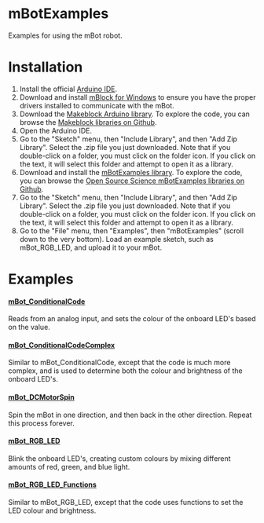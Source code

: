 # mBotExamples
Examples for using the mBot robot.

# Installation

1. Install the official [Arduino IDE](https://www.arduino.cc/en/software).
2. Download and install [mBlock for Windows](https://mblock.makeblock.com/en-us/download/) to ensure you have the proper drivers installed to communicate with the mBot.
3. Download  the [Makeblock Arduino library](https://github.com/Makeblock-official/Makeblock-Libraries/archive/refs/heads/master.zip). To explore the code, you can browse the [Makeblock libraries on Github](https://github.com/Makeblock-official/Makeblock-Libraries).
4. Open the Arduino IDE.
5. Go to the "Sketch" menu, then "Include Library", and then "Add Zip Library". Select the .zip file you just downloaded.
Note that if you double-click on a folder, you must click on the folder icon. If you click on the text, it will select this folder and attempt to open it as a library.
6. Download and install the [mBotExamples library](https://github.com/OpenSourceScienceCa/mBotExamples/archive/refs/heads/main.zip). To explore the code, you can browse the [Open Source Science mBotExamples libraries on Github](https://github.com/OpenSourceScienceCa/mBotExamples/).
6. Go to the "Sketch" menu, then "Include Library", and then "Add Zip Library". Select the .zip file you just downloaded.
Note that if you double-click on a folder, you must click on the folder icon. If you click on the text, it will select this folder and attempt to open it as a library.
7. Go to the "File" menu, then "Examples", then "mBotExamples" (scroll down to the very bottom). Load an example sketch, such as mBot_RGB_LED, and upload it to your mBot.

# Examples

#### [mBot_ConditionalCode](https://github.com/OpenSourceScienceCa/mBotExamples/tree/main/examples/mBot_ConditionalCode)
Reads from an analog input, and sets the colour of the onboard LED's based on the value.

#### [mBot_ConditionalCodeComplex](https://github.com/OpenSourceScienceCa/mBotExamples/tree/main/examples/mBot_ConditionalCodeComplex)
Similar to mBot_ConditionalCode, except that the code is much more complex, and is used to determine both the colour and brightness of the onboard LED's. 

#### [mBot_DCMotorSpin](https://github.com/OpenSourceScienceCa/mBotExamples/tree/main/examples/mBot_DCMotorSpin)
Spin the mBot in one direction, and then back in the other direction. Repeat this process forever.

#### [mBot_RGB_LED](https://github.com/OpenSourceScienceCa/mBotExamples/tree/main/examples/mBot_RGB_LED)
Blink the onboard LED's, creating custom colours by mixing different amounts of red, green, and blue light.

#### [mBot_RGB_LED_Functions](https://github.com/OpenSourceScienceCa/mBotExamples/tree/main/examples/mBot_RGB_LED_Functions)
Similar to mBot_RGB_LED, except that the code uses functions to set the LED colour and brightness.

